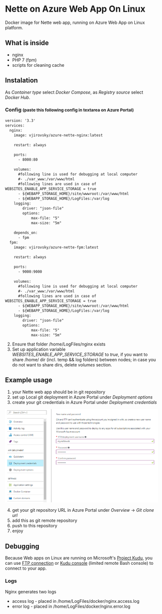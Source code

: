 # Nette on Azure Web App On Linux

Docker image for Nette web app, running on Azure Web App on Linux platform.

## What is inside
- nginx
- PHP 7 (fpm)
- scripts for cleaning cache

## Instalation

As <em>Container type</em> select <em>Docker Compose</em>, as <em>Registry source</em> select <em>Docker Hub</em>.

### Config <small>(paste this following config in textarea on Azure Portal)</small>

```
version: '3.3'
services:
  nginx:
    image: vjirovsky/azure-nette-nginx:latest

    restart: always

    ports:
      - 8000:80

    volumes:
      #following line is used for debugging at local computer
      #- ./var_www:/var/www/html
      #following lines are used in case of WEBSITES_ENABLE_APP_SERVICE_STORAGE = true
      - ${WEBAPP_STORAGE_HOME}/site/wwwroot:/var/www/html
      - ${WEBAPP_STORAGE_HOME}/LogFiles:/var/log
    logging:
        driver: "json-file"
        options:
            max-file: "5"
            max-size: "5m"

    depends_on:
      - fpm
  fpm:
    image: vjirovsky/azure-nette-fpm:latest

    restart: always

    ports:
      - 9000:9000

    volumes:
      #following line is used for debugging at local computer
      #- ./var_www:/var/www/html
      #following lines are used in case of WEBSITES_ENABLE_APP_SERVICE_STORAGE = true
      - ${WEBAPP_STORAGE_HOME}/site/wwwroot:/var/www/html
      - ${WEBAPP_STORAGE_HOME}/LogFiles:/var/log
    logging:
        driver: "json-file"
        options:
            max-file: "5"
            max-size: "5m"

```

2. Ensure that folder /home/LogFiles/nginx exists
3. Set up application variable <em>WEBSITES_ENABLE_APP_SERVICE_STORAGE</em> to <em>true</em>, if you want to share /home/ dir (incl. temp && log folders) between nodes; in case you do not want to share dirs, delete <em>volumes</em> section.


## Example usage
1. your Nette web app should be in git repository
2. set up Local git deployment in Azure Portal under _Deployment options_
3. create your git credentials in Azure Portal under _Deployment credentials_

![Azure portal - Azure Web App On Linux - git credentials](https://raw.githubusercontent.com/vjirovsky/docker-azure-webapp-nette-nginx/master/docs/azure-git-credentials.png)

4. get your git repository URL in Azure Portal under _Overview_ -> _Git clone url_
5. add this as git remote repository
6. push to this repository
7. enjoy

## Debugging
Because Web apps on Linux are running on Microsoft's [Project Kudu](https://github.com/projectkudu/kudu), you can use [FTP connection](https://github.com/projectkudu/kudu/wiki/Accessing-files-via-ftp) or [Kudu console](https://github.com/projectkudu/kudu/wiki/Kudu-console) (limited remote Bash console) to connect to your app.

### Logs
Nginx generates two logs

- access log - placed in /home/LogFiles/docker/nginx.access.log
- error log - placed in /home/LogFiles/docker/nginx.error.log

